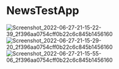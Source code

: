 # NewsTestApp
![Screenshot_2022-06-27-21-15-22-39_2f396aa0754cff0b22c6c845b1456160](https://user-images.githubusercontent.com/93911341/176009176-3d30cf56-2a56-44e4-9fa0-ef561067a381.jpg)
![Screenshot_2022-06-27-21-15-29-20_2f396aa0754cff0b22c6c845b1456160](https://user-images.githubusercontent.com/93911341/176009209-570e6c25-a91b-4021-ae8b-5b370eb7aff4.jpg)
![Screenshot_2022-06-27-21-15-55-06_2f396aa0754cff0b22c6c845b1456160](https://user-images.githubusercontent.com/93911341/176009216-079675ae-7a7e-453e-a432-d1b572a2e720.jpg)
